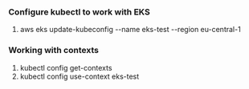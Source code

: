 ### Configure kubectl to work with EKS
1. aws eks update-kubeconfig --name eks-test --region eu-central-1

### Working with contexts
1. kubectl config get-contexts
2. kubectl config use-context eks-test

